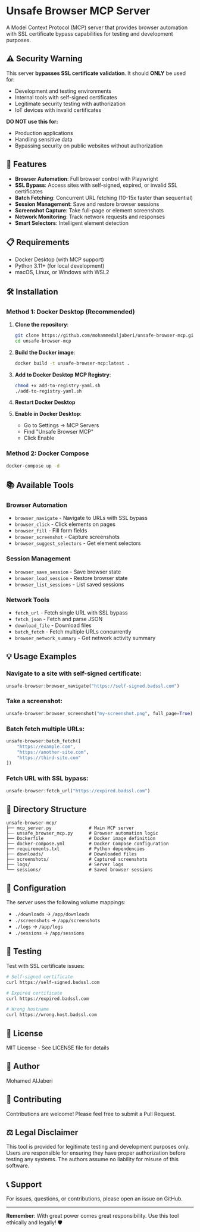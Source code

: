 # Unsafe Browser MCP Server

A Model Context Protocol (MCP) server that provides browser automation with SSL certificate bypass capabilities for testing and development purposes.

## ⚠️ Security Warning

This server **bypasses SSL certificate validation**. It should **ONLY** be used for:
- Development and testing environments
- Internal tools with self-signed certificates
- Legitimate security testing with authorization
- IoT devices with invalid certificates

**DO NOT use this for:**
- Production applications
- Handling sensitive data
- Bypassing security on public websites without authorization

## 🚀 Features

- **Browser Automation**: Full browser control with Playwright
- **SSL Bypass**: Access sites with self-signed, expired, or invalid SSL certificates
- **Batch Fetching**: Concurrent URL fetching (10-15x faster than sequential)
- **Session Management**: Save and restore browser sessions
- **Screenshot Capture**: Take full-page or element screenshots
- **Network Monitoring**: Track network requests and responses
- **Smart Selectors**: Intelligent element detection

## 📋 Requirements

- Docker Desktop (with MCP support)
- Python 3.11+ (for local development)
- macOS, Linux, or Windows with WSL2

## 🛠️ Installation

### Method 1: Docker Desktop (Recommended)

1. **Clone the repository**:
   ```bash
   git clone https://github.com/mohammedaljaberi/unsafe-browser-mcp.git
   cd unsafe-browser-mcp
   ```

2. **Build the Docker image**:
   ```bash
   docker build -t unsafe-browser-mcp:latest .
   ```

3. **Add to Docker Desktop MCP Registry**:
   ```bash
   chmod +x add-to-registry-yaml.sh
   ./add-to-registry-yaml.sh
   ```

4. **Restart Docker Desktop**

5. **Enable in Docker Desktop**:
   - Go to Settings → MCP Servers
   - Find "Unsafe Browser MCP"
   - Click Enable

### Method 2: Docker Compose

```bash
docker-compose up -d
```

## 📚 Available Tools

### Browser Automation
- `browser_navigate` - Navigate to URLs with SSL bypass
- `browser_click` - Click elements on pages
- `browser_fill` - Fill form fields
- `browser_screenshot` - Capture screenshots
- `browser_suggest_selectors` - Get element selectors

### Session Management
- `browser_save_session` - Save browser state
- `browser_load_session` - Restore browser state
- `browser_list_sessions` - List saved sessions

### Network Tools
- `fetch_url` - Fetch single URL with SSL bypass
- `fetch_json` - Fetch and parse JSON
- `download_file` - Download files
- `batch_fetch` - Fetch multiple URLs concurrently
- `browser_network_summary` - Get network activity summary

## 💡 Usage Examples

### Navigate to a site with self-signed certificate:
```python
unsafe-browser:browser_navigate("https://self-signed.badssl.com")
```

### Take a screenshot:
```python
unsafe-browser:browser_screenshot("my-screenshot.png", full_page=True)
```

### Batch fetch multiple URLs:
```python
unsafe-browser:batch_fetch([
    "https://example.com",
    "https://another-site.com",
    "https://third-site.com"
])
```

### Fetch URL with SSL bypass:
```python
unsafe-browser:fetch_url("https://expired.badssl.com")
```

## 📂 Directory Structure

```
unsafe-browser-mcp/
├── mcp_server.py              # Main MCP server
├── unsafe_browser_mcp.py      # Browser automation logic
├── Dockerfile                 # Docker image definition
├── docker-compose.yml         # Docker Compose configuration
├── requirements.txt           # Python dependencies
├── downloads/                 # Downloaded files
├── screenshots/               # Captured screenshots
├── logs/                      # Server logs
└── sessions/                  # Saved browser sessions
```

## 🔧 Configuration

The server uses the following volume mappings:
- `./downloads` → `/app/downloads`
- `./screenshots` → `/app/screenshots`
- `./logs` → `/app/logs`
- `./sessions` → `/app/sessions`

## 🧪 Testing

Test with SSL certificate issues:

```bash
# Self-signed certificate
curl https://self-signed.badssl.com

# Expired certificate
curl https://expired.badssl.com

# Wrong hostname
curl https://wrong.host.badssl.com
```

## 📝 License

MIT License - See LICENSE file for details

## 👤 Author

Mohamed AlJaberi

## 🤝 Contributing

Contributions are welcome! Please feel free to submit a Pull Request.

## ⚖️ Legal Disclaimer

This tool is provided for legitimate testing and development purposes only. Users are responsible for ensuring they have proper authorization before testing any systems. The authors assume no liability for misuse of this software.

## 📞 Support

For issues, questions, or contributions, please open an issue on GitHub.

---

**Remember**: With great power comes great responsibility. Use this tool ethically and legally! 🛡️
